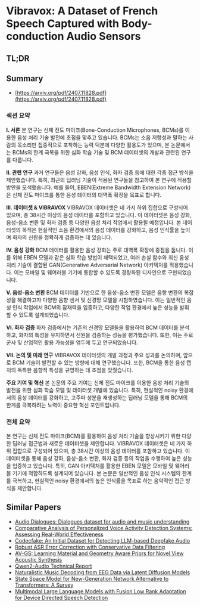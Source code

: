 # Vibravox: A Dataset of French Speech Captured with Body-conduction Audio Sensors
## TL;DR
## Summary
- [https://arxiv.org/pdf/2407.11828.pdf](https://arxiv.org/pdf/2407.11828.pdf)

### 섹션 요약

**I. 서론**
본 연구는 신체 전도 마이크(Bone-Conduction Microphones, BCMs)를 이용한 음성 처리 기술 발전에 초점을 맞추고 있습니다. BCMs는 소음 저항성과 말하는 사람의 목소리만 집중적으로 포착하는 능력 덕분에 다양한 활용도가 있으며, 본 논문에서는 BCMs의 한계 극복을 위한 심화 학습 기술 및 BCM 데이터셋의 개발과 관련된 연구를 다룹니다.

**II. 관련 연구**
과거 연구들은 음성 강화, 음성 인식, 화자 검증 등에 대한 각종 접근 방식을 제안했습니다. 특히, 최근의 딥러닝 기술이 적용된 연구들을 참고하여 본 연구에 적용할 방안을 모색했습니다. 예를 들어, EBEN(Extreme Bandwidth Extension Network)은 신체 전도 마이크를 통한 음성 데이터의 대역폭 확장을 목표로 합니다.

**III. 데이터셋 & VIBRAVOX**
VIBRAVOX 데이터셋은 네 가지 하위 집합으로 구성되어 있으며, 총 38시간 이상의 음성 데이터를 포함하고 있습니다. 이 데이터셋은 음성 강화, 음성-음소 변환 및 화자 검증 등 다양한 음성 처리 작업에서 활용될 예정입니다. 본 데이터셋의 목적은 현실적인 소음 환경에서의 음성 데이터를 강화하고, 음성 인식률을 높이며 화자의 신원을 정확하게 검증하는 데 있습니다.

**IV. 음성 강화**
BCM 데이터를 활용한 음성 강화는 주로 대역폭 확장에 중점을 둡니다. 이를 위해 EBEN 모델과 같은 심화 학습 방법이 채택되었고, 여러 손실 함수와 최신 음성 처리 기술이 결합된 GAN(Generative Adversarial Network) 아키텍처를 적용했습니다. 이는 모바일 및 웨어러블 기기에 통합할 수 있도록 경량화된 디자인으로 구현되었습니다.

**V. 음성-음소 변환**
BCM 데이터를 기반으로 한 음성-음소 변환 모델은 음향 변환의 복잡성을 해결하고자 다양한 음향 센서 및 신경망 모델을 시험하였습니다. 이는 일반적인 음성 인식 작업에서 BCM의 잠재력을 입증하고, 다양한 작업 환경에서 높은 성능을 발휘할 수 있도록 설계되었습니다.

**VI. 화자 검증**
화자 검증에서는 기존의 신경망 모델들을 활용하여 BCM 데이터를 분석하고, 화자의 특성을 유지하면서 신원을 검증하는 성능을 평가했습니다. 또한, 이는 주로 군사 및 산업적인 활용 가능성을 염두에 두고 연구되었습니다.

**VII. 논의 및 미래 연구**
VIBRAVOX 데이터셋의 개발 과정과 주요 성과를 논의하며, 앞으로 BCM 기술이 발전할 수 있는 방향에 대해 연구했습니다. 또한, BCM을 통한 음성 캡처의 독특한 음향적 특성을 규명하는 데 초점을 맞췄습니다.

**주요 기여 및 혁신**
본 논문의 주요 기여는 신체 전도 마이크를 이용한 음성 처리 기술의 발전을 위한 심화 학습 모델 및 데이터셋 개발에 있습니다. 특히, 현실적인 noisy 환경에서의 음성 데이터를 강화하고, 고주파 성분을 재생성하는 딥러닝 모델을 통해 BCM의 한계를 극복하려는 노력이 중요한 혁신 포인트입니다.

### 전체 요약
본 연구는 신체 전도 마이크(BCM)를 활용하여 음성 처리 기술을 향상시키기 위한 다양한 딥러닝 접근법과 새로운 데이터셋을 제안합니다. VIBRAVOX 데이터셋은 네 가지 하위 집합으로 구성되어 있으며, 총 38시간 이상의 음성 데이터를 포함하고 있습니다. 이 데이터셋을 통해 음성 강화, 음성-음소 변환, 화자 검증 등의 작업을 수행하여 높은 성능을 입증하고 있습니다. 특히, GAN 아키텍처를 활용한 EBEN 모델은 모바일 및 웨어러블 기기에 적합하도록 설계되어 있습니다. 본 논문은 일반적인 음성 인식 시스템의 한계를 극복하고, 현실적인 noisy 환경에서의 높은 인식률을 목표로 하는 음악적인 접근 방식을 제안합니다.

## Similar Papers
- [Audio Dialogues: Dialogues dataset for audio and music understanding](2404.07616.md)
- [Comparative Analysis of Personalized Voice Activity Detection Systems: Assessing Real-World Effectiveness](2406.09443.md)
- [Codecfake: An Initial Dataset for Detecting LLM-based Deepfake Audio](2406.08112.md)
- [Robust ASR Error Correction with Conservative Data Filtering](2407.13300.md)
- [AV-GS: Learning Material and Geometry Aware Priors for Novel View Acoustic Synthesis](2406.08920.md)
- [Qwen2-Audio Technical Report](2407.10759.md)
- [Naturalistic Music Decoding from EEG Data via Latent Diffusion Models](2405.09062.md)
- [State Space Model for New-Generation Network Alternative to Transformers: A Survey](2404.09516.md)
- [Multimodal Large Language Models with Fusion Low Rank Adaptation for Device Directed Speech Detection](2406.09617.md)
